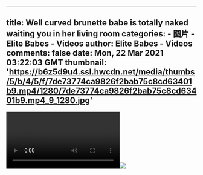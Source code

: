 
---
title: Well curved brunette babe is totally naked waiting you in her living room
categories: 
    - 图片
    - Elite Babes - Videos
author: Elite Babes - Videos
comments: false
date: Mon, 22 Mar 2021 03:22:03 GMT
thumbnail: 'https://b6z5d9u4.ssl.hwcdn.net/media/thumbs/5/b/4/5/f/7de73774ca9826f2bab75c8cd63401b9.mp4/1280/7de73774ca9826f2bab75c8cd63401b9.mp4_9_1280.jpg'
---

<div>   
<video controls loop preload="auto"><source src="https://i9r9z7z2.ssl.hwcdn.net/media/videos/5/b/4/5/f/5b45fdb5e6a05.mp4?ri=1500&rs=1000" type="video/mp4"></video><img src="https://b6z5d9u4.ssl.hwcdn.net/media/thumbs/5/b/4/5/f/7de73774ca9826f2bab75c8cd63401b9.mp4/1280/7de73774ca9826f2bab75c8cd63401b9.mp4_9_1280.jpg" referrerpolicy="no-referrer">  
</div>
            